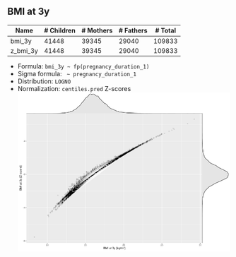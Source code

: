 ## BMI at 3y

| Name | # Children | # Mothers | # Fathers | # Total |
| ---- | ---------- | --------- | --------- | ------- |
| bmi_3y | 41448 | 39345 | 29040 | 109833 |
| z_bmi_3y | 41448 | 39345 | 29040 | 109833 |

- Formula: `bmi_3y ~ fp(pregnancy_duration_1)`
- Sigma formula: ` ~ pregnancy_duration_1`
- Distribution: `LOGNO`
- Normalization: `centiles.pred` Z-scores
![](plots/z_bmi_3y_vs_bmi_3y_child.png)


